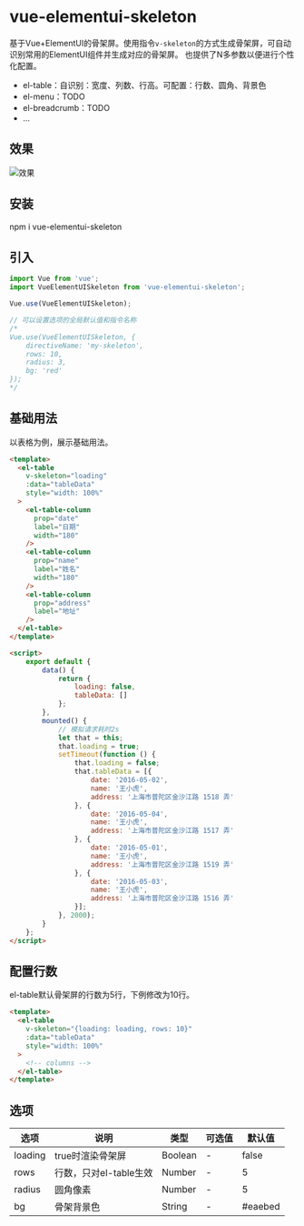 # vue-elementui-skeleton
基于Vue+ElementUI的骨架屏。使用指令`v-skeleton`的方式生成骨架屏，可自动识别常用的ElementUI组件并生成对应的骨架屏。
也提供了N多参数以便进行个性化配置。

- el-table：自识别：宽度、列数、行高。可配置：行数、圆角、背景色
- el-menu：TODO
- el-breadcrumb：TODO
- ...

## 效果
![效果](https://wx3.sinaimg.cn/large/0081fa71gy1ggxubw846fg30rs08ct8w.jpg)

## 安装
npm i vue-elementui-skeleton

## 引入
```js
import Vue from 'vue';
import VueElementUISkeleton from 'vue-elementui-skeleton';

Vue.use(VueElementUISkeleton);

// 可以设置选项的全局默认值和指令名称
/*
Vue.use(VueElementUISkeleton, {
    directiveName: 'my-skeleton',
    rows: 10,
    radius: 3,
    bg: 'red'
});
*/
```

## 基础用法
以表格为例，展示基础用法。

```html
<template>
  <el-table
    v-skeleton="loading"
    :data="tableData"
    style="width: 100%"
  >
    <el-table-column
      prop="date"
      label="日期"
      width="180"
    />
    <el-table-column
      prop="name"
      label="姓名"
      width="180"
    />
    <el-table-column
      prop="address"
      label="地址"
    />
  </el-table>
</template>

<script>
    export default {
        data() {
            return {
                loading: false,
                tableData: []
            };
        },
        mounted() {
            // 模拟请求耗时2s
            let that = this;
            that.loading = true;
            setTimeout(function () {
                that.loading = false;
                that.tableData = [{
                    date: '2016-05-02',
                    name: '王小虎',
                    address: '上海市普陀区金沙江路 1518 弄'
                }, {
                    date: '2016-05-04',
                    name: '王小虎',
                    address: '上海市普陀区金沙江路 1517 弄'
                }, {
                    date: '2016-05-01',
                    name: '王小虎',
                    address: '上海市普陀区金沙江路 1519 弄'
                }, {
                    date: '2016-05-03',
                    name: '王小虎',
                    address: '上海市普陀区金沙江路 1516 弄'
                }];
            }, 2000);
        }
    };
</script>
```

## 配置行数
el-table默认骨架屏的行数为5行，下例修改为10行。

```html
<template>
  <el-table
    v-skeleton="{loading: loading, rows: 10}"
    :data="tableData"
    style="width: 100%"
  >
    <!-- columns -->
  </el-table>
</template>
```

## 选项
| 选项 | 说明 | 类型 | 可选值 | 默认值 |
| ----- | ----- | ----- | ----- | ----- |
| loading | true时渲染骨架屏 | Boolean | - | false |
| rows | 行数，只对el-table生效 | Number | - | 5 |
| radius | 圆角像素 | Number | - | 5 |
| bg | 骨架背景色 | String | - | #eaebed |


